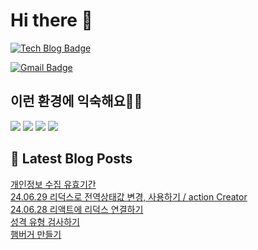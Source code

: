 # Hi there 👋

[![Tech Blog Badge](http://img.shields.io/badge/tistory-black?style=flat-square&logo=Tistory&link=https://codingpracticenote.tistory.com/)](https://codingpracticenote.tistory.com/)
	
[![Gmail Badge](https://img.shields.io/badge/Gmail-d14836?style=flat-square&logo=Gmail&logoColor=white&link=mailto:tkdrnr1215@gmail.com)](mailto:tkdrnr1215@gmail.com)

## 이런 환경에 익숙해요✍🏼

<img src="https://img.shields.io/badge/CSS3-1572B6?style=flat-square&logo=CSS3&logoColor=white"/> </t>
<img src="https://img.shields.io/badge/HTML5-E34F26?style=flat-square&logo=HTML5&logoColor=white"/> 
<img src="https://img.shields.io/badge/JavaScript-F7DF1E?style=flat-square&logo=JavaScript&logoColor=white"/>
<img src="https://img.shields.io/badge/TypeScript-3178C6?style=flat-square&logo=TypeScript&logoColor=white"/>

## 📕 Latest Blog Posts

<a href=https://codingpracticenote.tistory.com/246>개인정보 수집 유효기간</a></br><a href=https://codingpracticenote.tistory.com/245>24.06.29 리덕스로 전역상태값 변경, 사용하기 / action Creator</a></br><a href=https://codingpracticenote.tistory.com/244>24.06.28 리액트에 리덕스 연결하기</a></br><a href=https://codingpracticenote.tistory.com/243>성격 유형 검사하기</a></br><a href=https://codingpracticenote.tistory.com/242>햄버거 만들기</a></br>